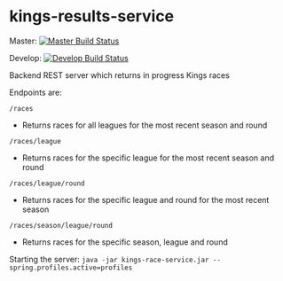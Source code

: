 # kings-results-service

Master:
[![Master Build Status](https://travis-ci.org/andrewflbarnes/kings-results-service.svg?branch=master)](https://travis-ci.org/andrewflbarnes/kings-results-service)

Develop:
[![Develop Build Status](https://travis-ci.org/andrewflbarnes/kings-results-service.svg?branch=develop)](https://travis-ci.org/andrewflbarnes/kings-results-service)

Backend REST server which returns in progress Kings races

Endpoints are:

`/races`
- Returns races for all leagues for the most recent season and round

`/races/league`
- Returns races for the specific league for the most recent season and round

`/races/league/round`
- Returns races for the specific league and round for the most recent season

`/races/season/league/round`
- Returns races for the specific season, league and round

Starting the server:
`java -jar kings-race-service.jar --spring.profiles.active=profiles`
